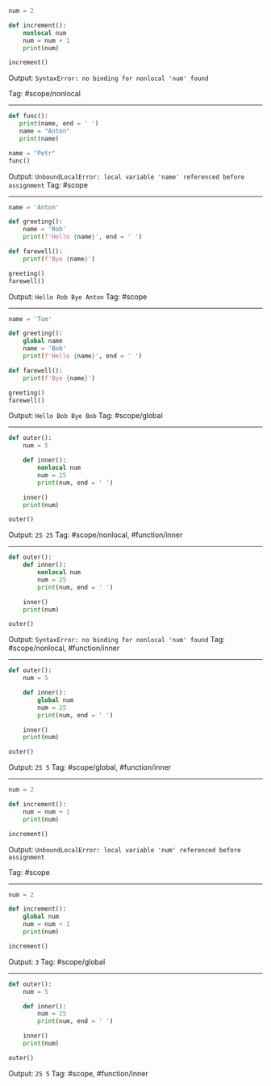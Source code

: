 ```python
num = 2

def increment():
    nonlocal num
    num = num + 1
    print(num)

increment()
```
Output: `SyntaxError: no binding for nonlocal 'num' found`

Tag: #scope/nonlocal

---

```python
def func(): 
   print(name, end = ' ')
   name = "Anton"
   print(name)

name = "Petr"
func()
```
Output: `UnboundLocalError: local variable 'name' referenced before assignment`
Tag: #scope

---

```python
name = 'Anton'

def greeting():
    name = 'Rob'
    print(f'Hello {name}', end = ' ')

def farewell():
    print(f'Bye {name}')

greeting()
farewell()
```
Output: `Hello Rob Bye Anton`
Tag: #scope

---

```python
name = 'Tom'

def greeting():
    global name
    name = 'Bob'
    print(f'Hello {name}', end = ' ')

def farewell():
    print(f'Bye {name}')

greeting()
farewell()
```
Output: `Hello Bob Bye Bob`
Tag: #scope/global

---

```python
def outer():
    num = 5

    def inner():
        nonlocal num
        num = 25
        print(num, end = ' ')

    inner()
    print(num)

outer()
```
Output: `25 25`
Tag: #scope/nonlocal, #function/inner

---

```python
def outer():
    def inner():
        nonlocal num
        num = 25
        print(num, end = ' ')

    inner()
    print(num)

outer()
```
Output: `SyntaxError: no binding for nonlocal 'num' found`
Tag: #scope/nonlocal, #function/inner

---

```python
def outer():
    num = 5

    def inner():
        global num
        num = 25
        print(num, end = ' ')

    inner()
    print(num)

outer()
```
Output: `25 5`
Tag: #scope/global, #function/inner

---

```python
num = 2

def increment():
    num = num + 1
    print(num)

increment()
```
Output: `UnboundLocalError: local variable 'num' referenced before assignment`

Tag: #scope

---

```python
num = 2

def increment():
    global num
    num = num + 1
    print(num)

increment()
```
Output: `3`
Tag: #scope/global

---

```python
def outer():
    num = 5

    def inner():
        num = 25
        print(num, end = ' ')

    inner()
    print(num)

outer()
```
Output: `25 5`
Tag: #scope, #function/inner
